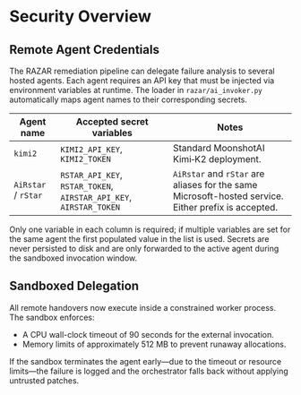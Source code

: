 # Security Overview

## Remote Agent Credentials

The RAZAR remediation pipeline can delegate failure analysis to several hosted
agents. Each agent requires an API key that must be injected via environment
variables at runtime. The loader in `razar/ai_invoker.py` automatically maps
agent names to their corresponding secrets.

| Agent name | Accepted secret variables | Notes |
| ---------- | ------------------------- | ----- |
| `kimi2`    | `KIMI2_API_KEY`, `KIMI2_TOKEN` | Standard MoonshotAI Kimi‑K2 deployment. |
| `AiRstar` / `rStar` | `RSTAR_API_KEY`, `RSTAR_TOKEN`, `AIRSTAR_API_KEY`, `AIRSTAR_TOKEN` | `AiRstar` and `rStar` are aliases for the same Microsoft-hosted service. Either prefix is accepted. |

Only one variable in each column is required; if multiple variables are set
for the same agent the first populated value in the list is used. Secrets are
never persisted to disk and are only forwarded to the active agent during the
sandboxed invocation window.

## Sandboxed Delegation

All remote handovers now execute inside a constrained worker process. The
sandbox enforces:

- A CPU wall-clock timeout of 90 seconds for the external invocation.
- Memory limits of approximately 512 MB to prevent runaway allocations.

If the sandbox terminates the agent early—due to the timeout or resource
limits—the failure is logged and the orchestrator falls back without applying
untrusted patches.
